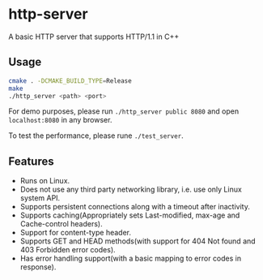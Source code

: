 # http-server

A basic HTTP server that supports HTTP/1.1 in C++

## Usage

```sh
cmake . -DCMAKE_BUILD_TYPE=Release
make
./http_server <path> <port>
```

For demo purposes, please run `./http_server public 8080` and open `localhost:8080` in any browser.

To test the performance, please rune `./test_server`.

## Features

* Runs on Linux.
* Does not use any third party networking library, i.e. use only Linux system API.
* Supports persistent connections along with a timeout after inactivity.
* Supports caching(Appropriately sets Last-modified, max-age and Cache-control headers).
* Support for content-type header.
* Supports GET and HEAD methods(with support for 404 Not found and 403 Forbidden error codes).
* Has error handling support(with a basic mapping to error codes in response).